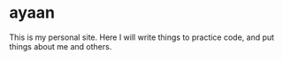 # ayaan
This is my personal site. Here I will write things to practice code, and put things about me and others.

